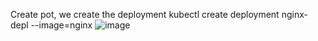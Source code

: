 Create pot, we create the deployment
kubectl create deployment nginx-depl --image=nginx
![image](https://user-images.githubusercontent.com/35073431/206886312-58a92676-fc48-4efe-a839-dc3e1d09395b.png)
